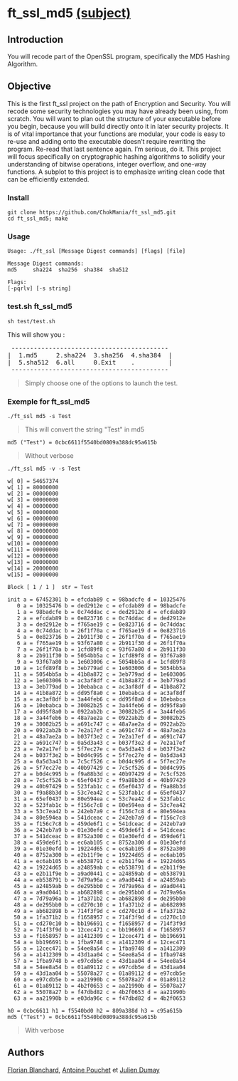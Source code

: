 
# ft_ssl_md5 [(subject)](https://cdn.intra.42.fr/pdf/pdf/13242/en.subject.pdf)

## Introduction

You will recode part of the OpenSSL program, specifically the MD5 Hashing Algorithm.

## Objective

This is the first ft_ssl project on the path of Encryption and Security. You will recode some security technologies you may have already been using, from scratch.
You will want to plan out the structure of your executable before you begin, because you will build directly onto it in later security projects. It is of vital importance that your functions are modular, your code is easy to re-use and adding onto the executable doesn’t require rewriting the program.
Re-read that last sentence again. I’m serious, do it.
This project will focus specifically on cryptographic hashing algorithms to solidify your understanding of bitwise operations, integer overflow, and one-way functions. A subplot to this project is to emphasize writing clean code that can be efficiently extended.

### Install
<pre>
<code>git clone https://github.com/ChokMania/ft_ssl_md5.git</code>
<code>cd ft_ssl_md5; make</code>
</pre> 

### Usage
<pre><code>Usage: ./ft_ssl [Message Digest commands] [flags] [file]

Message Digest commands:
md5     sha224  sha256  sha384  sha512

Flags:
[-pqrlv] [-s string]
</code></pre>

### <span>test.sh</span> ft_ssl_md5
<pre><code>sh test/test.sh</code></pre>
This will show you :
<pre> ------------------------------------------
|  1.md5     2.sha224  3.sha256  4.sha384  |
|  5.sha512  6.all     0.Exit    .         |
 ------------------------------------------</pre>
 >Simply choose one of the options to launch the test.

### Exemple for ft_ssl_md5

<pre><code>./ft_ssl md5 -s Test</code></pre>
>This will convert the string "Test" in md5
<pre><code>md5 ("Test") = 0cbc6611f5540bd0809a388dc95a615b</code></pre>
> Without verbose

<pre><code>./ft_ssl md5 -v -s Test</code></pre>
<pre><code>w[ 0] = 54657374
w[ 1] = 80000000
w[ 2] = 00000000
w[ 3] = 00000000
w[ 4] = 00000000
w[ 5] = 00000000
w[ 6] = 00000000
w[ 7] = 00000000
w[ 8] = 00000000
w[ 9] = 00000000
w[10] = 00000000
w[11] = 00000000
w[12] = 00000000
w[13] = 00000000
w[14] = 20000000
w[15] = 00000000

Block [ 1 / 1 ]  str = Test

init a = 67452301 b = efcdab89 c = 98badcfe d = 10325476
   0 a = 10325476 b = ded2912e c = efcdab89 d = 98badcfe
   1 a = 98badcfe b = 0c74ddac c = ded2912e d = efcdab89
   2 a = efcdab89 b = 0e823716 c = 0c74ddac d = ded2912e
   3 a = ded2912e b = f765ae19 c = 0e823716 d = 0c74ddac
   4 a = 0c74ddac b = 26f1f70a c = f765ae19 d = 0e823716
   5 a = 0e823716 b = 2b911f30 c = 26f1f70a d = f765ae19
   6 a = f765ae19 b = 93f67a80 c = 2b911f30 d = 26f1f70a
   7 a = 26f1f70a b = 1cfd89f8 c = 93f67a80 d = 2b911f30
   8 a = 2b911f30 b = 5054bb5a c = 1cfd89f8 d = 93f67a80
   9 a = 93f67a80 b = 1e603006 c = 5054bb5a d = 1cfd89f8
  10 a = 1cfd89f8 b = 3eb779ad c = 1e603006 d = 5054bb5a
  11 a = 5054bb5a b = 41b8a872 c = 3eb779ad d = 1e603006
  12 a = 1e603006 b = ac3af8df c = 41b8a872 d = 3eb779ad
  13 a = 3eb779ad b = 10ebabca c = ac3af8df d = 41b8a872
  14 a = 41b8a872 b = dd95f8a0 c = 10ebabca d = ac3af8df
  15 a = ac3af8df b = 3a44feb6 c = dd95f8a0 d = 10ebabca
  16 a = 10ebabca b = 30082b25 c = 3a44feb6 d = dd95f8a0
  17 a = dd95f8a0 b = 0922ab2b c = 30082b25 d = 3a44feb6
  18 a = 3a44feb6 b = 48a7ae2a c = 0922ab2b d = 30082b25
  19 a = 30082b25 b = a691c747 c = 48a7ae2a d = 0922ab2b
  20 a = 0922ab2b b = 7e2a17ef c = a691c747 d = 48a7ae2a
  21 a = 48a7ae2a b = b037f3e2 c = 7e2a17ef d = a691c747
  22 a = a691c747 b = 0a5d3a43 c = b037f3e2 d = 7e2a17ef
  23 a = 7e2a17ef b = 5f7ec27e c = 0a5d3a43 d = b037f3e2
  24 a = b037f3e2 b = b0d4c995 c = 5f7ec27e d = 0a5d3a43
  25 a = 0a5d3a43 b = 7c5cf526 c = b0d4c995 d = 5f7ec27e
  26 a = 5f7ec27e b = 40b97429 c = 7c5cf526 d = b0d4c995
  27 a = b0d4c995 b = f9a88b3d c = 40b97429 d = 7c5cf526
  28 a = 7c5cf526 b = 65ef0437 c = f9a88b3d d = 40b97429
  29 a = 40b97429 b = 523fab1c c = 65ef0437 d = f9a88b3d
  30 a = f9a88b3d b = 53c7ea42 c = 523fab1c d = 65ef0437
  31 a = 65ef0437 b = 80e594ea c = 53c7ea42 d = 523fab1c
  32 a = 523fab1c b = f156c7c8 c = 80e594ea d = 53c7ea42
  33 a = 53c7ea42 b = 242eb7a9 c = f156c7c8 d = 80e594ea
  34 a = 80e594ea b = 541dceac c = 242eb7a9 d = f156c7c8
  35 a = f156c7c8 b = 459de6f1 c = 541dceac d = 242eb7a9
  36 a = 242eb7a9 b = 01e30efd c = 459de6f1 d = 541dceac
  37 a = 541dceac b = 8752a300 c = 01e30efd d = 459de6f1
  38 a = 459de6f1 b = ec6ab105 c = 8752a300 d = 01e30efd
  39 a = 01e30efd b = 19224d65 c = ec6ab105 d = 8752a300
  40 a = 8752a300 b = e2b11f9e c = 19224d65 d = ec6ab105
  41 a = ec6ab105 b = eb538791 c = e2b11f9e d = 19224d65
  42 a = 19224d65 b = a24859ab c = eb538791 d = e2b11f9e
  43 a = e2b11f9e b = a9ad0441 c = a24859ab d = eb538791
  44 a = eb538791 b = 7d79a96a c = a9ad0441 d = a24859ab
  45 a = a24859ab b = de295bb0 c = 7d79a96a d = a9ad0441
  46 a = a9ad0441 b = ab682898 c = de295bb0 d = 7d79a96a
  47 a = 7d79a96a b = 1fa371b2 c = ab682898 d = de295bb0
  48 a = de295bb0 b = cd270c10 c = 1fa371b2 d = ab682898
  49 a = ab682898 b = 714f3f9d c = cd270c10 d = 1fa371b2
  50 a = 1fa371b2 b = f1658957 c = 714f3f9d d = cd270c10
  51 a = cd270c10 b = bb196691 c = f1658957 d = 714f3f9d
  52 a = 714f3f9d b = 12cec471 c = bb196691 d = f1658957
  53 a = f1658957 b = a1412309 c = 12cec471 d = bb196691
  54 a = bb196691 b = 1fba9748 c = a1412309 d = 12cec471
  55 a = 12cec471 b = 54ee8a54 c = 1fba9748 d = a1412309
  56 a = a1412309 b = 43d1aa04 c = 54ee8a54 d = 1fba9748
  57 a = 1fba9748 b = e97cdb5e c = 43d1aa04 d = 54ee8a54
  58 a = 54ee8a54 b = 01a89112 c = e97cdb5e d = 43d1aa04
  59 a = 43d1aa04 b = 55078a27 c = 01a89112 d = e97cdb5e
  60 a = e97cdb5e b = aa21990b c = 55078a27 d = 01a89112
  61 a = 01a89112 b = 4b2f0653 c = aa21990b d = 55078a27
  62 a = 55078a27 b = f47dbd82 c = 4b2f0653 d = aa21990b
  63 a = aa21990b b = e03da96c c = f47dbd82 d = 4b2f0653

h0 = 0cbc6611 h1 = f5540bd0 h2 = 809a388d h3 = c95a615b
md5 ("Test") = 0cbc6611f5540bd0809a388dc95a615b
</code></pre>
> With verbose


## Authors
[Florian Blanchard](https://github.com/floblanc), [Antoine Pouchet](https://github.com/apouchet) et [Julien Dumay](https://github.com/ChokMania/)
